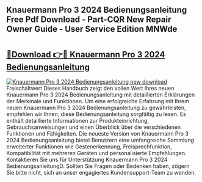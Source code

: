 ## Knauermann Pro 3 2024 Bedienungsanleitung Free Pdf Download - Part-CQR New Repair Owner Guide - User Service Edition MNWde

# <h2><a href="http://df5gpb1.blite.top/?on=Knauermann+Pro+3+2024+Bedienungsanleitung">🔗Download 👉🔴 Knauermann Pro 3 2024 Bedienungsanleitung</a></h2>

[![Knauermann Pro 3 2024 Bedienungsanleitung new download](https://i.imgur.com/lujVjoI.png)](http://df5gpb1.blite.top/?on=Knauermann+Pro+3+2024+Bedienungsanleitung)
Freischaltwert Dieses Handbuch zeigt den vollen Wert Ihres neuen Knauermann Pro 3 2024 Bedienungsanleitung mit detaillierten Erklärungen der Merkmale und Funktionen. Um eine erfolgreiche Erfahrung mit Ihrem neuen Knauermann Pro 3 2024 Bedienungsanleitung zu gewährleisten, empfehlen wir Ihnen, diese Bedienungsanleitung sorgfältig zu lesen. Es enthält detaillierte Informationen zur Produkteinrichtung, Gebrauchsanweisungen und einen Überblick über die verschiedenen Funktionen und Fähigkeiten. Die neueste Version von Knauermann Pro 3 2024 Bedienungsanleitung bietet Benutzern eine umfangreiche Sammlung erweiterter Funktionen wie Gestenerkennung, Freisprechfunktion, Kompatibilität mit mehreren Geräten und personalisierte Empfehlungen. Kontaktieren Sie uns für Unterstützung Knauermann Pro 3 2024 BedienungsanleitungD. Sollten Sie Fragen oder Bedenken haben, zögern Sie bitte nicht, sich an unser engagiertes Kundensupport-Team zu wenden.
